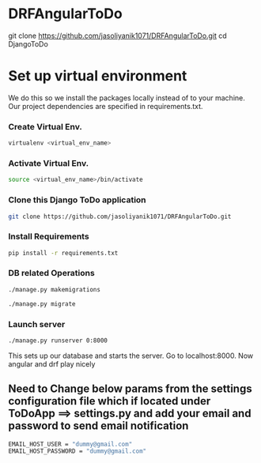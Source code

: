 # DRFAngularToDo


git clone https://github.com/jasoliyanik1071/DRFAngularToDo.git
cd DjangoToDo


# Set up virtual environment
We do this so we install the packages locally instead of to your machine. Our project dependencies are specified in requirements.txt.

### Create Virtual Env.

```sh
virtualenv <virtual_env_name>
```

### Activate Virtual Env.
```sh
source <virtual_env_name>/bin/activate
```

### Clone this Django ToDo application
```sh
git clone https://github.com/jasoliyanik1071/DRFAngularToDo.git 
```

### Install Requirements
```sh
pip install -r requirements.txt
```

### DB related Operations
```sh
./manage.py makemigrations
```
```sh
./manage.py migrate
```

### Launch server
```sh
./manage.py runserver 0:8000
```

This sets up our database and starts the server. Go to localhost:8000. Now angular and drf play nicely

## Need to Change below params from the settings configuration file which if located under ToDoApp ==> settings.py and add your email and password to send email notification
```sh
EMAIL_HOST_USER = "dummy@gmail.com"
EMAIL_HOST_PASSWORD = "dummy@gmail.com"
```
